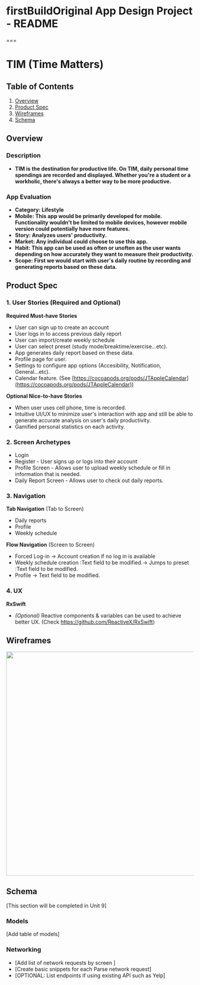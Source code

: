 <script src="https://gist.github.com/zalwata/b1b779b5b58cc8992c3ffc96f8780326.js"></script>

# firstBuildOriginal App Design Project - README
===

# TIM (Time Matters)

## Table of Contents
1. [Overview](#Overview)
2. [Product Spec](#Product-Spec)
3. [Wireframes](#Wireframes)
4. [Schema](#Schema)

## Overview
### Description
- **TIM is the destination for productive life. On TIM, daily personal time spendings are recorded and displayed. Whether you're a student or a workholic, there's always a better way to be more productive.**

### App Evaluation
- **Category: Lifestyle**
- **Mobile: This app would be primarily developed for mobile. Functionality wouldn't be limited to mobile devices, however mobile version could potentially have more features.**
- **Story: Analyzes users' productivity.**
- **Market: Any individual could choose to use this app.**
- **Habit: This app can be used as often or unoften as the user wants depending on how accurately they want to measure their productivity.**
- **Scope: First we would start with user's daily routine by recording and generating reports based on these data.**

## Product Spec

### 1. User Stories (Required and Optional)

**Required Must-have Stories**

* User can sign up to create an account
* User logs in to access previous daily report
* User can import/create weekly schedule 
* User can select preset (study mode/breaktime/exercise...etc).
* App generates daily report based on these data.
* Profile page for user.
* Settings to configure app options (Accesibility, Notification, General...etc).
* Calendar feature. (See [https://cocoapods.org/pods/JTAppleCalendar](https://cocoapods.org/pods/JTAppleCalendar))

**Optional Nice-to-have Stories**

* When user uses cell phone, time is recorded.
* Intuitive UI/UX to minimize user's interaction with app and still be able to generate accurate analysis on user's daily productivity.
* Gamified personal statistics on each activity.

### 2. Screen Archetypes

* Login
* Register - User signs up or logs into their account
* Profile Screen - Allows user to upload weekly schedule or fill in information that is needed.
* Daily Report Screen - Allows user to check out daily reports.

### 3. Navigation

**Tab Navigation** (Tab to Screen)

* Daily reports
* Profile
* Weekly schedule

**Flow Navigation** (Screen to Screen)

* Forced Log-in -> Account creation if no log in is available
* Weekly schedule creation :Text field to be modified.-> Jumps to preset :Text field to be modified.
* Profile -> Text field to be modified.

### 4. UX

**RxSwift**

* *(Optional)* Reactive components & variables can be used to achieve better UX. (Check https://github.com/ReactiveX/RxSwift)

## Wireframes
<img src="https://i.imgur.com/n8FSnIg.gif" width=600>

## Schema 
[This section will be completed in Unit 9]
### Models
[Add table of models]
### Networking
- [Add list of network requests by screen ]
- [Create basic snippets for each Parse network request]
- [OPTIONAL: List endpoints if using existing API such as Yelp]
